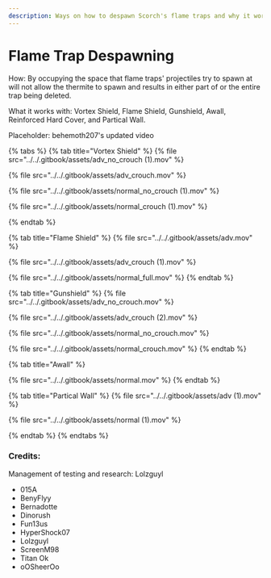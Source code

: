 ```yaml
---
description: Ways on how to despawn Scorch's flame traps and why it works.
---
```


# Flame Trap Despawning

How: By occupying the space that flame traps' projectiles try to spawn at will not allow the thermite to spawn and results in either part of or the entire trap being deleted.

What it works with: Vortex Shield, Flame Shield, Gunshield, Awall, Reinforced Hard Cover, and Partical Wall.



Placeholder: behemoth207's updated video

{% tabs %}
{% tab title="Vortex Shield" %}
{% file src="../../.gitbook/assets/adv_no_crouch (1).mov" %}

{% file src="../../.gitbook/assets/adv_crouch.mov" %}

{% file src="../../.gitbook/assets/normal_no_crouch (1).mov" %}

{% file src="../../.gitbook/assets/normal_crouch (1).mov" %}


{% endtab %}

{% tab title="Flame Shield" %}
{% file src="../../.gitbook/assets/adv.mov" %}

{% file src="../../.gitbook/assets/adv_crouch (1).mov" %}

{% file src="../../.gitbook/assets/normal_full.mov" %}
{% endtab %}

{% tab title="Gunshield" %}
{% file src="../../.gitbook/assets/adv_no_crouch.mov" %}

{% file src="../../.gitbook/assets/adv_crouch (2).mov" %}

{% file src="../../.gitbook/assets/normal_no_crouch.mov" %}

{% file src="../../.gitbook/assets/normal_crouch.mov" %}
{% endtab %}

{% tab title="Awall" %}


{% file src="../../.gitbook/assets/normal.mov" %}
{% endtab %}

{% tab title="Partical Wall" %}
{% file src="../../.gitbook/assets/adv (1).mov" %}

{% file src="../../.gitbook/assets/normal (1).mov" %}


{% endtab %}
{% endtabs %}

### Credits:

Management of testing and research: Lolzguyl

* 015A
* BenyFlyy
* Bernadotte
* Dinorush
* Fun13us
* HyperShock07
* Lolzguyl
* ScreenM98
* Titan Ok
* oOSheerOo
